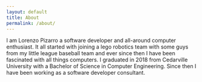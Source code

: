 ```yaml
---
layout: default
title: About
permalink: /about/
--- 
```

I am Lorenzo Pizarro a software developer and all-around computer enthusiast. It all started with joining a lego robotics team with some guys from my little league baseball team and ever since then I have been fascinated with all things computers. I graduated in 2018 from Cedarville University with a Bachelor of Science in Computer Engineering. Since then I have been working as a software developer consultant.

